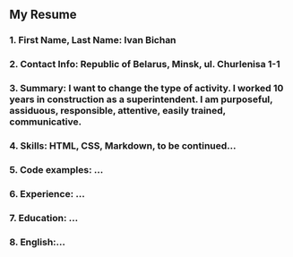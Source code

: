 ## My Resume
### 1. First Name, Last Name: Ivan Bichan
### 2. Contact Info: Republic of Belarus, Minsk, ul. Churlenisa 1-1
### 3. Summary: I want to change the type of activity. I worked 10 years in construction as a superintendent. I am purposeful, assiduous, responsible, attentive, easily trained, communicative.
### 4. Skills: HTML, CSS, Markdown, to be continued...
### 5. Code examples: ...
### 6. Experience: ...
### 7. Education: ...
### 8. English:...